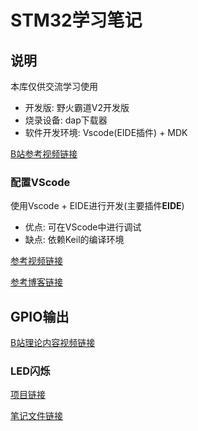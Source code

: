 # STM32学习笔记

## 说明

本库仅供交流学习使用

- 开发版: 野火霸道V2开发版
- 烧录设备: dap下载器
- 软件开发环境: Vscode(EIDE插件) + MDK

[B站参考视频链接](https://www.bilibili.com/video/BV1th411z7sn/?share_source=copy_web&vd_source=0db47c15b9f51dbaa4548ec2dc55dea4)

### 配置VScode

使用Vscode + EIDE进行开发(主要插件**EIDE**)

- 优点: 可在VScode中进行调试
- 缺点: 依赖Keil的编译环境

[参考视频链接](https://www.bilibili.com/video/BV1nr4y1R7Jb/?share_source=copy_web&vd_source=0db47c15b9f51dbaa4548ec2dc55dea4)

[参考博客链接](https://see-youl.github.io/2024/12/29/EIDE%E8%AE%BE%E7%BD%AE/)

## GPIO输出

[B站理论内容视频链接](https://www.bilibili.com/video/BV1th411z7sn/?p=5&share_source=copy_web&vd_source=0db47c15b9f51dbaa4548ec2dc55dea4)

### LED闪烁

[项目链接](https://github.com/See-YouL/JX-Project/tree/main/GPIO_OUT_LED-Flashing)

[笔记文件链接](https://github.com/See-YouL/JX-Project/blob/main/GPIO_OUT_LED-Flashing/Doc/README.md)

